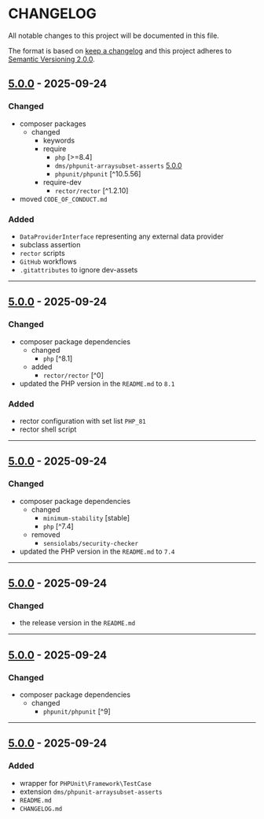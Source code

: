 # CHANGELOG

All notable changes to this project will be documented in this file.

The format is based on [keep a changelog][xtlink-keep-a-changelog]
and this project adheres to [Semantic Versioning 2.0.0][xtlink-semantic-versioning].

## [5.0.0] - 2025-09-24

### Changed

* composer packages
  * changed
    * keywords
    * require
      * `php` [>=8.4]
      * `dms/phpunit-arraysubset-asserts` [5.0.0]
      * `phpunit/phpunit` [^10.5.56]
    * require-dev
      * `rector/rector` [^1.2.10]
* moved `CODE_OF_CONDUCT.md`

### Added

* `DataProviderInterface` representing any external data provider
* subclass assertion
* `rector` scripts
* `GitHub` workflows
* `.gitattributes` to ignore dev-assets

[5.0.0]: https://github.com/codekandis/phpunit/compare/4.0.0...5.0.0

---
## [5.0.0] - 2025-09-24

### Changed

* composer package dependencies
  * changed
    * `php` [^8.1]
  * added
    * `rector/rector` [^0]
* updated the PHP version in the `README.md` to `8.1`

### Added

* rector configuration with set list `PHP_81`
* rector shell script

[5.0.0]: https://github.com/codekandis/phpunit/compare/3.0.0...4.0.0

---
## [5.0.0] - 2025-09-24

### Changed

* composer package dependencies
  * changed
    * `minimum-stability` [stable]
    * `php` [^7.4]
  * removed
    * `sensiolabs/security-checker`
* updated the PHP version in the `README.md` to `7.4`

[5.0.0]: https://github.com/codekandis/phpunit/compare/2.0.1...3.0.0

---
## [5.0.0] - 2025-09-24

### Changed

* the release version in the `README.md`

[5.0.0]: https://github.com/codekandis/phpunit/compare/2.0.0...2.0.1

---
## [5.0.0] - 2025-09-24

### Changed

* composer package dependencies
  * changed
    * `phpunit/phpunit` [^9]

[5.0.0]: https://github.com/codekandis/phpunit/compare/1.0.0...2.0.0

---
## [5.0.0] - 2025-09-24

### Added

* wrapper for `PHPUnit\Framework\TestCase`
* extension `dms/phpunit-arraysubset-asserts`
* `README.md`
* `CHANGELOG.md`

[5.0.0]: https://github.com/codekandis/phpunit/tree/1.0.0



[xtlink-keep-a-changelog]: http://keepachangelog.com/en/1.1.0/
[xtlink-semantic-versioning]: http://semver.org/spec/v2.0.0.html
